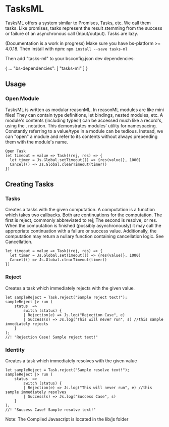 # TasksML

TasksML offers a system similar to Promises, Tasks, etc. We call them tasks.
Like promises, tasks represent the result stemming from the success or failure of an asynchronous call (Input/output). Tasks are lazy.

(Documentation is a work in progress)
Make sure you have bs-platform >= 4.0.18. Then install with npm:
``npm install --save tasks-ml``

Then add "tasks-ml" to your bsconfig.json dev dependencies:

{
  ...
  "bs-dependencies": [
    "tasks-ml"
  ]
}
<!-- Some of the features provided by Fluture include: -->

<!-- * [Cancellation](#cancellation).
* [Resource management utilities](#resource-management).
* [Stack safe composition and recursion](#stack-safety).
* [Integration](#sanctuary) with [Sanctuary][S].
* [A pleasant debugging experience](#debugging).

For more information:

* [API documentation](#documentation)
* [Wiki: Compare Futures to Promises][wiki:promises]
* [Article: Why Promises shouldn't be used][10]
* [Wiki: Compare Fluture to similar libraries][wiki:similar]
* [Video: Monad a Day - Futures by @DrBoolean][5] -->

## Usage

### Open Module

TasksML is written as modular reasonML. In reasonML modules are like mini files! They can contain type definitions, let bindings, nested modules, etc. A module's contents (including types!) can be accessed much like a record's, using the . notation. This demonstrates modules' utility for namespacing. Constantly referring to a value/type in a module can be tedious. Instead, we can "open" a module and refer to its contents without always prepending them with the module's name.

```reason
Open Task
let timeout = value => Task((rej, res) => {
  let timer = Js.Global.setTimeout(() => {res(value)}, 1000)
  Cancel(() => Js.Global.clearTimeout(timer))
})
```

## Creating Tasks

### Tasks

Creates a tasks with the given computation. A computation is a function which takes two callbacks. Both are continuations for the computation. The first is reject, commonly abbreviated to rej; The second is resolve, or res. When the computation is finished (possibly asynchronously) it may call the appropriate continuation with a failure or success value.
Additionally, the computation may return a nullary function containing cancellation logic. See Cancellation.

```reason
let timeout = value => Task((rej, res) => {
  let timer = Js.Global.setTimeout(() => {res(value)}, 1000)
  Cancel(() => Js.Global.clearTimeout(timer))
})
```

### Reject

Creates a task which immediately rejects with the given value.

```reason
let sampleReject = Task.reject("Sample reject text!");
sampleReject |> run (
    status  =>
        switch (status) {
        | Rejection(e) => Js.log("Rejection Case", e)
        | Success(s) => Js.log("This will never run", s) //this sample immediately rejects
    }
);
//! "Rejection Case! Sample reject text!"
```

### Identity

Creates a task which immediately resolves with the given value

```reason
let sampleReject = Task.reject("Sample resolve text!");
sampleReject |> run (
    status  =>
        switch (status) {
        | Rejection(e) => Js.log("This will never run", e) //this sample immediately resolves
        | Success(s) => Js.log("Success Case", s)
    }
);
//! "Success Case! Sample resolve text!"
```

Note: The Compiled Javascript is located in the lib/js folder
